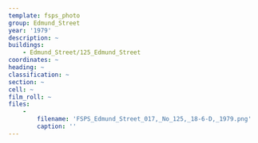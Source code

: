 ```yaml
---
template: fsps_photo
group: Edmund_Street
year: '1979'
description: ~
buildings:
    - Edmund_Street/125_Edmund_Street
coordinates: ~
heading: ~
classification: ~
section: ~
cell: ~
film_roll: ~
files:
    -
        filename: 'FSPS_Edmund_Street_017,_No_125,_18-6-D,_1979.png'
        caption: ''
---
```

